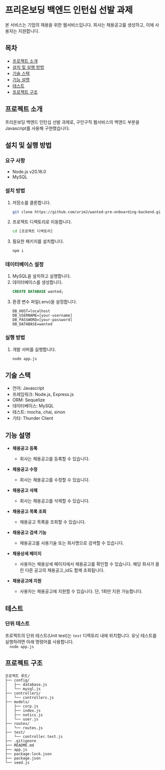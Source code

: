 # 프리온보딩 백엔드 인턴십 선발 과제

본 서비스는 기업의 채용을 위한 웹서비스입니다.
회사는 채용공고를 생성하고, 이에 사용자는 지원합니다.

## 목차

- [프로젝트 소개](#프로젝트-소개)
- [설치 및 실행 방법](#설치-및-실행-방법)
- [기술 스택](#기술-스택)
- [기능 설명](#기능-설명)
- [테스트](#테스트)
- [프로젝트 구조](#프로젝트-구조)


## 프로젝트 소개

프리온보딩 백엔드 인턴십 선발 과제로, 구인구직 웹서비스의 백엔드 부분을 Javascript를 사용해 구현했습니다. 

## 설치 및 실행 방법


### 요구 사항

- Node.js v20.16.0
- MySQL

### 설치 방법

1. 저장소를 클론합니다.
    ```sh
    git clone https://github.com/urimJ/wanted-pre-onboarding-backend.git
    ```
2. 프로젝트 디렉토리로 이동합니다.
    ```sh
    cd [프로젝트 디렉토리]
    ```
3. 필요한 패키지를 설치합니다.
    ```sh
    npm i
    ```

### 데이터베이스 설정

1. MySQL을 설치하고 실행합니다.
2. 데이터베이스를 생성합니다.
    ```sql
    CREATE DATABASE wanted;
    ```
3. 환경 변수 파일(.env)을 설정합니다.
    ```
    DB_HOST=localhost
    DB_USERNAME=[your-username]
    DB_PASSWORD=[your-password]
    DB_DATABASE=wanted
    ```

### 실행 방법

1. 개발 서버를 실행합니다.
    ```sh  
    node app.js
    ```

## 기술 스택

- 언어: Javascript
- 프레임워크: Node.js, Express.js
- ORM: Sequelize
- 데이터베이스: MySQL
- 테스트: mocha, chai, sinon
- 기타: Thunder Client

## 기능 설명

- **채용공고 등록**  
    - 회사는 채용공고를 등록할 수 있습니다.

- **채용공고 수정**  
    - 회사는 채용공고를 수정할 수 있습니다.

- **채용공고 삭제**  
    - 회사는 채용공고를 삭제할 수 있습니다.

- **채용공고 목록 조회**  
    - 채용공고 목록을 조회할 수 있습니다.

- **채용공고 검색 기능**  
    - 채용공고를 사용기술 또는 회사명으로 검색할 수 있습니다.

- **채용상세 페이지**  
    - 사용자는 채용상세 페이지에서 채용공고를 확인할 수 있습니다. 해당 회사가 올린 다른 공고의 채용공고_id도 함께 조회됩니다.

- **채용공고에 지원**  
    - 사용자는 채용공고에 지원할 수 있습니다. 단, 1회만 지원 가능합니다.

## 테스트

### 단위 테스트

프로젝트의 단위 테스트(Unit test)는 `test` 디렉토리 내에 위치합니다. 유닛 테스트를 실행하려면 아래 명령어를 사용합니다.  
    ```  
    node app.js
    ```

## 프로젝트 구조
    프로젝트 루트/
    ├── config/
    │   ├── database.js
    │   └── mysql.js
    ├── controllers/
    │   └── controllers.js
    ├── models/
    │   ├── corp.js
    │   ├── index.js
    │   ├── notics.js
    │   └── user.js
    ├── routes/
    │   └── routes.js
    ├── test/
    │   └── controller.test.js
    ├── .gitignore
    ├── README.md
    ├── app.js
    ├── package-lock.json
    ├── package.json
    └── seed.js    
